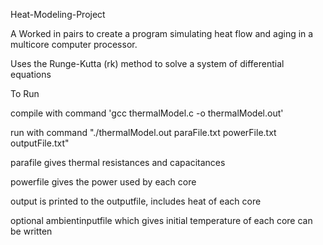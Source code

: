 Heat-Modeling-Project


A Worked in pairs to create a program simulating heat flow and aging in a multicore computer processor.

Uses the Runge-Kutta (rk) method to solve a system of differential equations

To Run


compile with command 'gcc thermalModel.c -o thermalModel.out'

run with command "./thermalModel.out paraFile.txt powerFile.txt outputFile.txt"

parafile gives thermal resistances and capacitances

powerfile gives the power used by each core

output is printed to the outputfile, includes heat of each core

optional ambientinputfile which gives initial temperature of each core can be written

